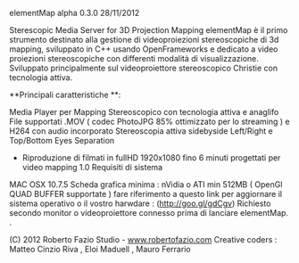 elementMap alpha 0.3.0 28/11/2012

Sterescopic Media Server for 3D Projection Mapping elementMap è il primo strumento destinato alla gestione di videoproiezioni stereoscopiche di 3d mapping, sviluppato in C++ usando OpenFrameworks e dedicato a video proiezioni stereoscopiche con differenti modalità di visualizzazione. Sviluppato principalmente sul videoproiettore stereoscopico Christie con tecnologia attiva.

**Principali caratteristiche **:

Media Player per Mapping Stereoscopico con tecnologia attiva e anaglifo
File supportati .MOV ( codec PhotoJPG 85% ottimizzato per lo streaming ) e H264 con audio incorporato
Stereoscopia attiva sidebyside Left/Right e Top/Bottom
Eyes Separation
- Riproduzione di filmati in fullHD 1920x1080 fino 6 minuti progettati per video mapping 1.0
Requisiti di sistema

MAC OSX 10.7.5 Scheda grafica minima : nVidia o ATI min 512MB ( OpenGl QUAD BUFFER supportate ) fare riferimento a questo link per aggiornare il sistema operativo o il vostro harwdare : (http://goo.gl/gdCgv) Richiesto secondo monitor o videoproiettore connesso prima di lanciare elementMap. .

(C) 2012 Roberto Fazio Studio - www.robertofazio.com Creative coders : Matteo Cinzio Riva , Eloi Maduell , Mauro Ferrario
